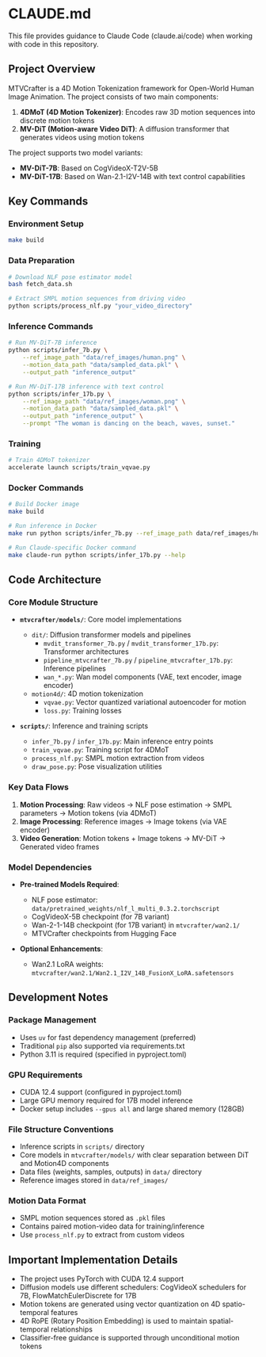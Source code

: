 # CLAUDE.md

This file provides guidance to Claude Code (claude.ai/code) when working with code in this repository.

## Project Overview

MTVCrafter is a 4D Motion Tokenization framework for Open-World Human Image Animation. The project consists of two main components:

1. **4DMoT (4D Motion Tokenizer)**: Encodes raw 3D motion sequences into discrete motion tokens
2. **MV-DiT (Motion-aware Video DiT)**: A diffusion transformer that generates videos using motion tokens

The project supports two model variants:

- **MV-DiT-7B**: Based on CogVideoX-T2V-5B
- **MV-DiT-17B**: Based on Wan-2.1-I2V-14B with text control capabilities

## Key Commands

### Environment Setup

```bash
make build
```

### Data Preparation

```bash
# Download NLF pose estimator model
bash fetch_data.sh

# Extract SMPL motion sequences from driving video
python scripts/process_nlf.py "your_video_directory"
```

### Inference Commands

```bash
# Run MV-DiT-7B inference
python scripts/infer_7b.py \
    --ref_image_path "data/ref_images/human.png" \
    --motion_data_path "data/sampled_data.pkl" \
    --output_path "inference_output"

# Run MV-DiT-17B inference with text control
python scripts/infer_17b.py \
    --ref_image_path "data/ref_images/woman.png" \
    --motion_data_path "data/sampled_data.pkl" \
    --output_path "inference_output" \
    --prompt "The woman is dancing on the beach, waves, sunset."
```

### Training

```bash
# Train 4DMoT tokenizer
accelerate launch scripts/train_vqvae.py
```

### Docker Commands

```bash
# Build Docker image
make build

# Run inference in Docker
make run python scripts/infer_7b.py --ref_image_path data/ref_images/human.png --motion_data_path data/sampled_data.pkl --output_path inference_output

# Run Claude-specific Docker command
make claude-run python scripts/infer_17b.py --help
```

## Code Architecture

### Core Module Structure

- **`mtvcrafter/models/`**: Core model implementations
  - `dit/`: Diffusion transformer models and pipelines
    - `mvdit_transformer_7b.py` / `mvdit_transformer_17b.py`: Transformer architectures
    - `pipeline_mtvcrafter_7b.py` / `pipeline_mtvcrafter_17b.py`: Inference pipelines
    - `wan_*.py`: Wan model components (VAE, text encoder, image encoder)
  - `motion4d/`: 4D motion tokenization
    - `vqvae.py`: Vector quantized variational autoencoder for motion
    - `loss.py`: Training losses

- **`scripts/`**: Inference and training scripts
  - `infer_7b.py` / `infer_17b.py`: Main inference entry points
  - `train_vqvae.py`: Training script for 4DMoT
  - `process_nlf.py`: SMPL motion extraction from videos
  - `draw_pose.py`: Pose visualization utilities

### Key Data Flows

1. **Motion Processing**: Raw videos → NLF pose estimation → SMPL parameters → Motion tokens (via 4DMoT)
2. **Image Processing**: Reference images → Image tokens (via VAE encoder)
3. **Video Generation**: Motion tokens + Image tokens → MV-DiT → Generated video frames

### Model Dependencies

- **Pre-trained Models Required**:
  - NLF pose estimator: `data/pretrained_weights/nlf_l_multi_0.3.2.torchscript`
  - CogVideoX-5B checkpoint (for 7B variant)
  - Wan-2-1-14B checkpoint (for 17B variant) in `mtvcrafter/wan2.1/`
  - MTVCrafter checkpoints from Hugging Face

- **Optional Enhancements**:
  - Wan2.1 LoRA weights: `mtvcrafter/wan2.1/Wan2.1_I2V_14B_FusionX_LoRA.safetensors`

## Development Notes

### Package Management

- Uses `uv` for fast dependency management (preferred)
- Traditional `pip` also supported via requirements.txt
- Python 3.11 is required (specified in pyproject.toml)

### GPU Requirements

- CUDA 12.4 support (configured in pyproject.toml)
- Large GPU memory required for 17B model inference
- Docker setup includes `--gpus all` and large shared memory (128GB)

### File Structure Conventions

- Inference scripts in `scripts/` directory
- Core models in `mtvcrafter/models/` with clear separation between DiT and Motion4D components
- Data files (weights, samples, outputs) in `data/` directory
- Reference images stored in `data/ref_images/`

### Motion Data Format

- SMPL motion sequences stored as `.pkl` files
- Contains paired motion-video data for training/inference
- Use `process_nlf.py` to extract from custom videos

## Important Implementation Details

- The project uses PyTorch with CUDA 12.4 support
- Diffusion models use different schedulers: CogVideoX schedulers for 7B, FlowMatchEulerDiscrete for 17B
- Motion tokens are generated using vector quantization on 4D spatio-temporal features
- 4D RoPE (Rotary Position Embedding) is used to maintain spatial-temporal relationships
- Classifier-free guidance is supported through unconditional motion tokens

